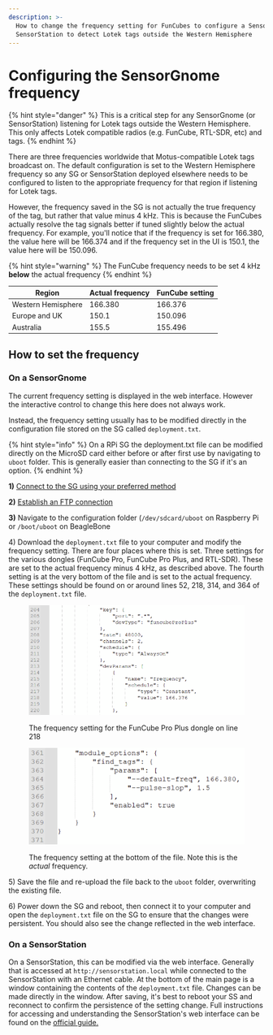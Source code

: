 ```yaml
---
description: >-
  How to change the frequency setting for FunCubes to configure a SensorGnome or
  SensorStation to detect Lotek tags outside the Western Hemisphere
---
```


# Configuring the SensorGnome frequency

{% hint style="danger" %}
This is a critical step for any SensorGnome (or SensorStation) listening for Lotek tags outside the Western Hemisphere. This only affects Lotek compatible radios (e.g. FunCube, RTL-SDR, etc) and tags.&#x20;
{% endhint %}

There are three frequencies worldwide that Motus-compatible Lotek tags broadcast on. The default configuration is set to the Western Hemisphere frequency so any SG or SensorStation deployed elsewhere needs to be configured to listen to the appropriate frequency for that region if listening for Lotek tags.

However, the frequency saved in the SG is not actually the true frequency of the tag, but rather that value minus 4 kHz. This is because the FunCubes actually resolve the tag signals better if tuned slightly below the actual frequency. For example, you'll notice that if the frequency is set for 166.380, the value here will be 166.374 and if the frequency set in the UI is 150.1, the value here will be 150.096.&#x20;

{% hint style="warning" %}
The FunCube frequency needs to be set 4 kHz **below** the actual frequency
{% endhint %}

| Region             | Actual frequency | FunCube setting |
| ------------------ | ---------------- | --------------- |
| Western Hemisphere | 166.380          | 166.376         |
| Europe and UK      | 150.1            | 150.096         |
| Australia          | 155.5            | 155.496         |

## How to set the frequency

### On a SensorGnome

The current frequency setting is displayed in the web interface. However the interactive control to change this here does not always work.&#x20;

Instead, the frequency setting usually has to be modified directly in the configuration file stored on the SG called `deployment.txt`.&#x20;

{% hint style="info" %}
On a RPi SG the deployment.txt file can be modified directly on the MicroSD card either before or after first use by navigating to `uboot` folder. This is generally easier than connecting to the SG if it's an option.&#x20;
{% endhint %}

**1)** [Connect to the SG using your preferred method](../connecting.md)

**2)** [Establish an FTP connection ](../ftp.md)

**3)** Navigate to the configuration folder (`/dev/sdcard/uboot` on Raspberry Pi or `/boot/uboot` on BeagleBone

4\) Download the `deployment.txt` file to your computer and modify the frequency setting. There are four places where this is set. Three settings for the various dongles (FunCube Pro, FunCube Pro Plus, and RTL-SDR). These are set to the actual frequency minus 4 kHz, as described above. The fourth setting is at the very bottom of the file and is set to the actual frequency. These settings should be found on or around lines 52, 218, 314, and 364 of the `deployment.txt` file.

<figure><img src="../.gitbook/assets/image (1).png" alt=""><figcaption><p>The frequency setting for the FunCube Pro Plus dongle on line 218</p></figcaption></figure>

<figure><img src="../.gitbook/assets/image (2).png" alt=""><figcaption><p>The frequency setting at the bottom of the file. Note this is the <em>actual</em> frequency.</p></figcaption></figure>

5\) Save the file and re-upload the file back to the `uboot` folder, overwriting the existing file.

6\) Power down the SG and reboot, then connect it to your computer and open the `deployment.txt` file on the SG to ensure that the changes were persistent. You should also see the change reflected in the web interface.

### On a SensorStation

On a SensorStation, this can be modified via the web interface. Generally that is accessed at `http://sensorstation.local` while connected to the SensorStation with an Ethernet cable. At the bottom of the main page is a window containing the contents of the `deployment.txt` file. Changes can be made directly in the window. After saving, it's best to reboot your SS and reconnect to confirm the persistence of the setting change. Full instructions for accessing and understanding the SensorStation's web interface can be found on the [official guide.](https://cellular-tracking-technologies.github.io/ctt\_documentation/SensorStation-User-Guide.html#the-sensorstation-interface-explained)

